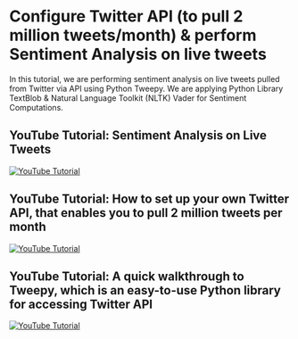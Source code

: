 # Configure Twitter API (to pull 2 million tweets/month) & perform Sentiment Analysis on live tweets
In this tutorial, we are performing sentiment analysis on live tweets pulled from Twitter via API using Python Tweepy. We are applying Python Library TextBlob &amp; Natural Language Toolkit (NLTK) Vader for Sentiment Computations.

## YouTube Tutorial: Sentiment Analysis on Live Tweets
[![YouTube Tutorial](https://img.youtube.com/vi/YdRTs0LmiuU/0.jpg)](https://www.youtube.com/watch?v=YdRTs0LmiuU)


## YouTube Tutorial: How to set up your own Twitter API, that enables you to pull 2 million tweets per month
[![YouTube Tutorial](https://img.youtube.com/vi/fQLa40L_BWA/0.jpg)](https://www.youtube.com/watch?v=fQLa40L_BWA)


## YouTube Tutorial: A quick walkthrough to Tweepy, which is an easy-to-use Python library for accessing Twitter API
[![YouTube Tutorial](https://img.youtube.com/vi/9ueHyvMOqJ4/0.jpg)](https://www.youtube.com/watch?v=9ueHyvMOqJ4)
